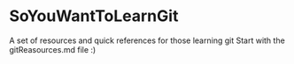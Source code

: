 # SoYouWantToLearnGit
A set of resources and quick references for those learning git
Start with the gitReasources.md file :)
